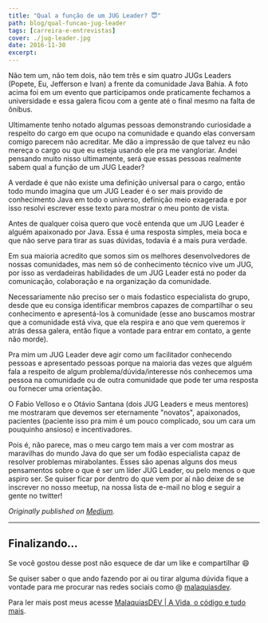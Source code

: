```yaml
---
title: "Qual a função de um JUG Leader? 😇"
path: blog/qual-funcao-jug-leader
tags: [carreira-e-entrevistas]
cover: ./jug-leader.jpg
date: 2016-11-30
excerpt: 
---
```


Não tem um, não tem dois, não tem três e sim quatro JUGs Leaders (Popete, Eu, Jefferson e Ivan) a frente da comunidade Java Bahia. A foto acima foi em um evento que participamos onde praticamente fechamos a universidade e essa galera ficou com a gente até o final mesmo na falta de ônibus.

Ultimamente tenho notado algumas pessoas demonstrando curiosidade a respeito do cargo em que ocupo na comunidade e quando elas conversam comigo parecem não acreditar. Me dão a impressão de que talvez eu não mereça o cargo ou que eu esteja usando ele pra me vangloriar. Andei pensando muito nisso ultimamente, será que essas pessoas realmente sabem qual a função de um JUG Leader?

A verdade é que não existe uma definição universal para o cargo, então todo mundo imagina que um JUG Leader é o ser mais provido de conhecimento Java em todo o universo, definição meio exagerada e por isso resolvi escrever esse texto para mostrar o meu ponto de vista.

Antes de qualquer coisa quero que você entenda que um JUG Leader é alguém apaixonado por Java. Essa é uma resposta simples, meia boca e que não serve para tirar as suas dúvidas, todavia é a mais pura verdade.

Em sua maioria acredito que somos sim os melhores desenvolvedores de nossas comunidades, mas nem só de conhecimento técnico vive um JUG, por isso as verdadeiras habilidades de um JUG Leader está no poder da comunicação, colaboração e na organização da comunidade.

Necessariamente não preciso ser o mais fodastico especialista do grupo, desde que eu consiga identificar membros capazes de compartilhar o seu conhecimento e apresentá-los à comunidade (esse ano buscamos mostrar que a comunidade está viva, que ela respira e ano que vem queremos ir atrás dessa galera, então fique a vontade para entrar em contato, a gente não morde).

Pra mim um JUG Leader deve agir como um facilitador conhecendo pessoas e apresentado pessoas porque na maioria das vezes que alguém fala a respeito de algum problema/dúvida/interesse nós conhecemos uma pessoa na comunidade ou de outra comunidade que pode ter uma resposta ou fornecer uma orientação.

O Fabio Velloso e o Otávio Santana (dois JUG Leaders e meus mentores) me mostraram que devemos ser eternamente "novatos", apaixonados, pacientes (paciente isso pra mim é um pouco complicado, sou um cara um pouquinho ansioso) e incentivadores.

Pois é, não parece, mas o meu cargo tem mais a ver com mostrar as maravilhas do mundo Java do que ser um fodão especialista capaz de resolver problemas mirabolantes. Esses são apenas alguns dos meus pensamentos sobre o que é ser um líder JUG Leader, ou pelo menos o que aspiro ser. Se quiser ficar por dentro do que vem por aí não deixe de se inscrever no nosso meetup, na nossa lista de e-mail no blog e seguir a gente no twitter!

_Originally published on [Medium](https://medium.com/tableless/qual-a-função-de-um-jug-leader-4e2a111e98bf)._

---

## Finalizando…

Se você gostou desse post não esquece de dar um like e compartilhar 😄

Se quiser saber o que ando fazendo por ai ou tirar alguma dúvida fique a vontade para me procurar nas redes sociais como @ [malaquiasdev](https://twitter.com/malaquiasdev).

Para ler mais post meus acesse [MalaquiasDEV | A Vida, o código e tudo mais](http://malaquias.dev).